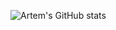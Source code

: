 ![Artem's GitHub stats](https://github-readme-stats.vercel.app/api?username=artemsmaznov&include_all_commits=true&show_icons=true&hide_border=true&border_radius=5&theme=gruvbox)
